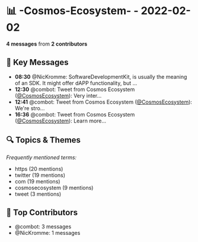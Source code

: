 # 📊 -Cosmos-Ecosystem- - 2022-02-02
**4 messages** from **2 contributors**

## 💬 Key Messages
- **08:30** @NicKromme: SoftwareDevelopmentKit, is usually the meaning of an SDK. It might offer dAPP functionality, but ...
- **12:30** @combot: Tweet from Cosmos Ecosystem ([@CosmosEcosystem](https://twitter.com/CosmosEcosystem)):
Very inter...
- **12:41** @combot: Tweet from Cosmos Ecosystem ([@CosmosEcosystem](https://twitter.com/CosmosEcosystem)):
We're stro...
- **16:36** @combot: Tweet from Cosmos Ecosystem ([@CosmosEcosystem](https://twitter.com/CosmosEcosystem)):
Learn more...

## 🔍 Topics & Themes
*Frequently mentioned terms:*
- https (20 mentions)
- twitter (19 mentions)
- com (19 mentions)
- cosmosecosystem (9 mentions)
- tweet (3 mentions)

## 👥 Top Contributors
- @combot: 3 messages
- @NicKromme: 1 messages
